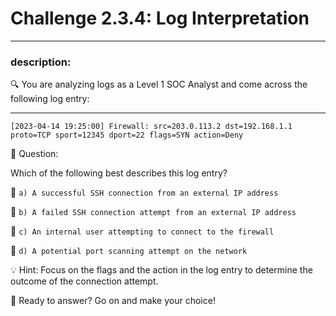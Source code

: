 # **Challenge 2.3.4: Log Interpretation**

---

### **description:**

🔍 You are analyzing logs as a Level 1 SOC Analyst and come across the following log entry:

---
```plaintext
[2023-04-14 19:25:00] Firewall: src=203.0.113.2 dst=192.168.1.1 proto=TCP sport=12345 dport=22 flags=SYN action=Deny
```
🤔 Question:

Which of the following best describes this log entry?

🔘 ```a) A successful SSH connection from an external IP address```

🔘 ```b) A failed SSH connection attempt from an external IP address```

🔘 ```c) An internal user attempting to connect to the firewall```

🔘 ```d) A potential port scanning attempt on the network```

💡 Hint: Focus on the flags and the action in the log entry to determine the outcome of the connection attempt.

🚀 Ready to answer? Go on and make your choice!